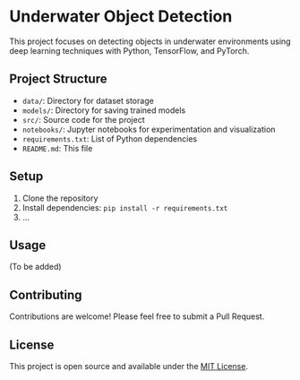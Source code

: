 # Underwater Object Detection

This project focuses on detecting objects in underwater environments using deep learning techniques with Python, TensorFlow, and PyTorch.

## Project Structure

- `data/`: Directory for dataset storage
- `models/`: Directory for saving trained models
- `src/`: Source code for the project
- `notebooks/`: Jupyter notebooks for experimentation and visualization
- `requirements.txt`: List of Python dependencies
- `README.md`: This file

## Setup

1. Clone the repository
2. Install dependencies: `pip install -r requirements.txt`
3. ...

## Usage

(To be added)

## Contributing

Contributions are welcome! Please feel free to submit a Pull Request.

## License

This project is open source and available under the [MIT License](LICENSE).
